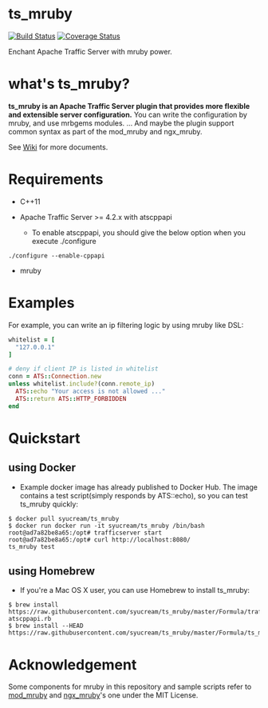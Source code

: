 ts_mruby
========

[![Build Status](https://travis-ci.org/syucream/ts_mruby.svg?branch=ci)](https://travis-ci.org/syucream/ts_mruby)
[![Coverage Status](https://coveralls.io/repos/github/syucream/ts_mruby/badge.svg?branch=master)](https://coveralls.io/github/syucream/ts_mruby?branch=master)

Enchant Apache Traffic Server with mruby power.

what's ts_mruby?
================

**ts_mruby is an Apache Traffic Server plugin that provides more flexible and extensible server configuration.** You can write the configuration by mruby, and use mrbgems modules. ... And maybe the plugin support common syntax as part of the mod_mruby and ngx_mruby.

See [Wiki](https://github.com/syucream/ts_mruby/wiki) for more documents.

Requirements
============

* C++11

* Apache Traffic Server >= 4.2.x with atscppapi

  * To enable atscppapi, you should give the below option when you execute ./configure

```
./configure --enable-cppapi
```

* mruby

Examples
========

For example, you can write an ip filtering logic by using mruby like DSL:

```ruby
whitelist = [
  "127.0.0.1"
]

# deny if client IP is listed in whitelist
conn = ATS::Connection.new
unless whitelist.include?(conn.remote_ip)
  ATS::echo "Your access is not allowed ..."
  ATS::return ATS::HTTP_FORBIDDEN
end
```

Quickstart
==========

using Docker
-------------

* Example docker image has already published to Docker Hub. The image contains a test script(simply responds by ATS::echo), so you can test ts_mruby quickly:

```
$ docker pull syucream/ts_mruby
$ docker run docker run -it syucream/ts_mruby /bin/bash
root@ad7a82be8a65:/opt# trafficserver start
root@ad7a82be8a65:/opt# curl http://localhost:8080/
ts_mruby test
```

using Homebrew
---------------

* If you're a Mac OS X user, you can use Homebrew to install ts_mruby:

```
$ brew install https://raw.githubusercontent.com/syucream/ts_mruby/master/Formula/trafficserver-atscppapi.rb
$ brew install --HEAD https://raw.githubusercontent.com/syucream/ts_mruby/master/Formula/ts_mruby.rb
```


Acknowledgement
===============
Some components for mruby in this repository and sample scripts refer to [mod_mruby](https://github.com/matsumoto-r/mod_mruby) and [ngx_mruby](https://github.com/matsumoto-r/ngx_mruby)'s one under the MIT License.

